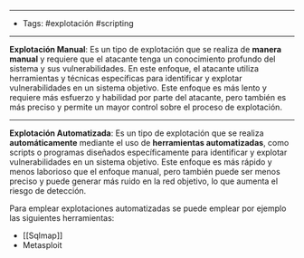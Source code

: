 -------------------------------
- Tags: #explotación #scripting 
-------------------

**Explotación Manual**: Es un tipo de explotación que se realiza de **manera manual** y requiere que el atacante tenga un conocimiento profundo del sistema y sus vulnerabilidades. En este enfoque, el atacante utiliza herramientas y técnicas específicas para identificar y explotar vulnerabilidades en un sistema objetivo. Este enfoque es más lento y requiere más esfuerzo y habilidad por parte del atacante, pero también es más preciso y permite un mayor control sobre el proceso de explotación.

-------------

**Explotación Automatizada**: Es un tipo de explotación que se realiza **automáticamente** mediante el uso de **herramientas automatizadas**, como scripts o programas diseñados específicamente para identificar y explotar vulnerabilidades en un sistema objetivo. Este enfoque es más rápido y menos laborioso que el enfoque manual, pero también puede ser menos preciso y puede generar más ruido en la red objetivo, lo que aumenta el riesgo de detección.

Para emplear explotaciones automatizadas se puede emplear por ejemplo las siguientes herramientas:

* [[Sqlmap]]
* Metasploit

